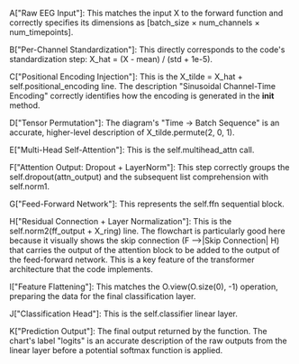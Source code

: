 A["Raw EEG Input"]: This matches the input X to the forward function and correctly specifies its dimensions as [batch_size × num_channels × num_timepoints].

B["Per-Channel Standardization"]: This directly corresponds to the code's standardization step: X_hat = (X - mean) / (std + 1e-5).

C["Positional Encoding Injection"]: This is the X_tilde = X_hat + self.positional_encoding line. The description "Sinusoidal Channel-Time Encoding" correctly identifies how the encoding is generated in the __init__ method.

D["Tensor Permutation"]: The diagram's "Time → Batch Sequence" is an accurate, higher-level description of X_tilde.permute(2, 0, 1).

E["Multi-Head Self-Attention"]: This is the self.multihead_attn call.

F["Attention Output: Dropout + LayerNorm"]: This step correctly groups the self.dropout(attn_output) and the subsequent list comprehension with self.norm1.

G["Feed-Forward Network"]: This represents the self.ffn sequential block.

H["Residual Connection + Layer Normalization"]: This is the self.norm2(ff_output + X_ring) line. The flowchart is particularly good here because it visually shows the skip connection (F -->|Skip Connection| H) that carries the output of the attention block to be added to the output of the feed-forward network. This is a key feature of the transformer architecture that the code implements.

I["Feature Flattening"]: This matches the O.view(O.size(0), -1) operation, preparing the data for the final classification layer.

J["Classification Head"]: This is the self.classifier linear layer.

K["Prediction Output"]: The final output returned by the function. The chart's label "logits" is an accurate description of the raw outputs from the linear layer before a potential softmax function is applied.
